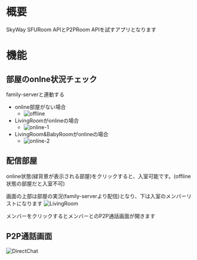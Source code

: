 # 概要
SkyWay SFURoom APIとP2PRoom APIを試すアプリとなります

# 機能
## 部屋のonlne状況チェック
family-serverと連動する
- online部屋がない場合
  - ![offline](./screenshot/offline.png)
- LivingRoomがonlineの場合
  - ![online-1](./screenshot/online-1.png)
- LivingRoom&BabyRoomがonlineの場合
  - ![online-2](./screenshot/online-2.png)

## 配信部屋
online状態(緑背景が表示される部屋)をクリックすると、入室可能です。(offline状態の部屋だと入室不可)

画面の上部は部屋の実況(family-serverより配信)となり、下は入室のメンバーリストになります
![LivingRoom](./screenshot/live-room-2.png)

メンバーをクリックするとメンバーとのP2P通話画面が開きます

## P2P通話画面

![DirectChat](./screenshot/direct-chat.png)